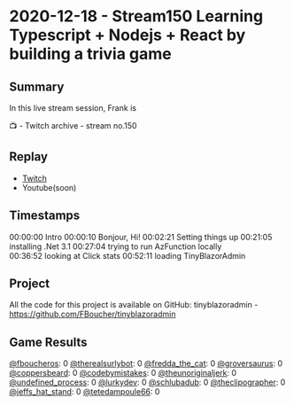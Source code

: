 
# 2020-12-18 - Stream150 Learning Typescript + Nodejs + React by building a trivia game

Summary
-------

In this live stream session, Frank is 

📺 - Twitch archive - stream no.150

Replay
------

- [Twitch](https://www.twitch.tv/fboucheros)
- Youtube(soon)


Timestamps
--------
00:00:00 Intro
00:00:10 Bonjour, Hi!
00:02:21 Setting things up
00:21:05 installing .Net 3.1
00:27:04 trying to run AzFunction locally\
00:36:52 looking at Click stats
00:52:11 loading TinyBlazorAdmin


## Project

All the code for this project is available on GitHub: tinyblazoradmin - https://github.com/FBoucher/tinyblazoradmin


## Game Results

[@fboucheros](https://www.twitch.tv/fboucheros): 0
[@therealsurlybot](https://www.twitch.tv/therealsurlybot): 0
[@fredda_the_cat](https://www.twitch.tv/fredda_the_cat): 0
[@groversaurus](https://www.twitch.tv/groversaurus): 0
[@coppersbeard](https://www.twitch.tv/coppersbeard): 0
[@codebymistakes](https://www.twitch.tv/codebymistakes): 0
[@theunoriginaljerk](https://www.twitch.tv/theunoriginaljerk): 0
[@undefined_process](https://www.twitch.tv/undefined_process): 0
[@lurkydev](https://www.twitch.tv/lurkydev): 0
[@schlubadub](https://www.twitch.tv/schlubadub): 0
[@theclipographer](https://www.twitch.tv/theclipographer): 0
[@jeffs_hat_stand](https://www.twitch.tv/jeffs_hat_stand): 0
[@tetedampoule66](https://www.twitch.tv/tetedampoule66): 0

